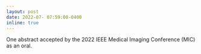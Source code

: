 ```yaml
---
layout: post
date: 2022-07- 07:59:00-0400
inline: true
---
```


One abstract accepted by the 2022 IEEE Medical Imaging Conference (MIC) as an oral.
